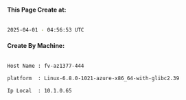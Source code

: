
   
#### This Page Create at:

```bash

2025-04-01 - 04:56:53 UTC

```

#### Create By Machine:

```bash

Host Name : fv-az1377-444

platform  : Linux-6.8.0-1021-azure-x86_64-with-glibc2.39

Ip Local  : 10.1.0.65

```

